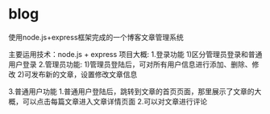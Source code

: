 # blog
使用node.js+express框架完成的一个博客文章管理系统

主要运用技术：node.js + express
项目大概:
1.登录功能
  1)区分管理员登录和普通用户登录
2.管理员功能:
  1)管理员登陆后，可对所有用户信息进行添加、删除、修改
  2)可发布新的文章，设置修改文章信息
 
 3.普通用户功能
  1.普通用户登陆后，跳转到文章的首页页面，那里展示了文章的大概，可以点击每篇文章进入文章详情页面
  2.可以对文章进行评论 

